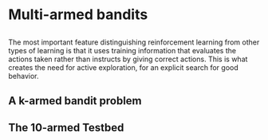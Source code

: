 # Multi-armed bandits

## 
The most important feature distinguishing reinforcement learning from other types of learning is that it uses training information that evaluates the actions taken rather than instructs by giving correct actions. This is what creates the need for active exploration, for an explicit search for good behavior. 

## A k-armed bandit problem

## The 10-armed Testbed